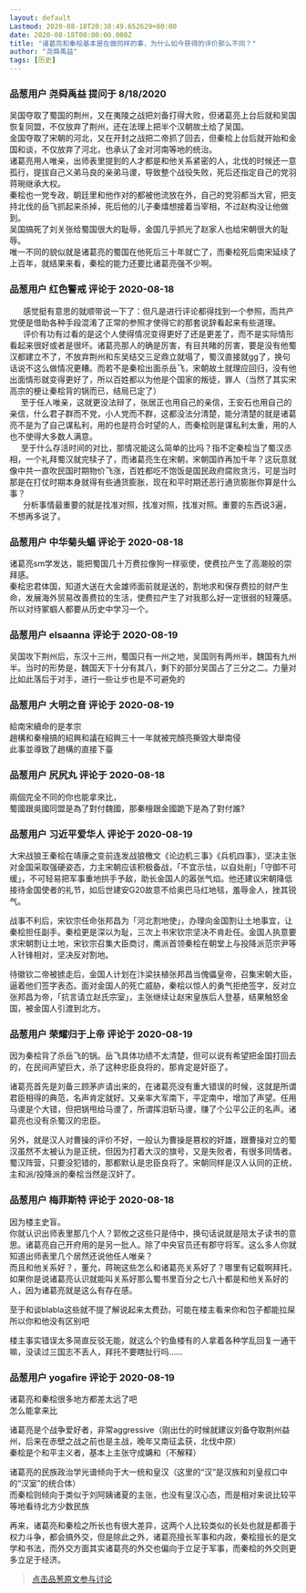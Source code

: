 ```yaml
---
layout: default
Lastmod: 2020-08-18T20:38:49.652629+00:00
date: 2020-08-18T00:00:00.000Z
title: "诸葛亮和秦桧基本是在做同样的事，为什么如今获得的评价那么不同？"
author: "尧舜禹益"
tags: [历史]
---
```



### 品葱用户 **尧舜禹益** 提问于 8/18/2020
    
吴国夺取了蜀国的荆州，又在夷陵之战把刘备打得大败，但诸葛亮上台后就和吴国恢复同盟，不仅放弃了荆州，还在法理上把半个汉朝故土给了吴国。  
金国夺取了宋朝的河北，又在开封之战把二帝抓了回去，但秦桧上台后就开始和金国和谈，不仅放弃了河北，也承认了金对河南等地的统治。  
诸葛亮用人唯亲，出师表里提到的人才都是和他关系紧密的人，北伐的时候还一意孤行，提拔自己义弟马良的亲弟马谡，导致整个战役失败，死后还指定自己的党羽蒋琬继承大权。  
秦桧也一党专政，朝廷里和他作对的都被他流放在外，自己的党羽都当大官，把支持北伐的岳飞抓起来杀掉，死后他的儿子秦熺想接着当宰相，不过赵构没让他做到。  
吴国搞死了刘关张给蜀国很大的耻辱，金国几乎抓光了赵家人也给宋朝很大的耻辱。  
唯一不同的貌似就是诸葛亮的蜀国在他死后三十年就亡了，而秦桧死后南宋延续了上百年，就结果来看，秦桧的能力还要比诸葛亮强不少啊。
    
                

### 品葱用户 **红色警戒** 评论于 2020-08-18
        
      感觉挺有意思的就顺带说一下了：但凡是进行评论都得找到一个参照，而共产党便是借助各种手段混淆了正常的参照才使得它的那套说辞看起来有些道理。  
      评价有功有过看的是这个人使得情况变得更好了还是更差了，而不是实际情形看起来很好或者是很坏。诸葛亮那人的确是厉害，有目共睹的厉害，要是没有他蜀汉都建立不了，不放弃荆州和东吴结交三足鼎立就塌了，蜀汉直接就gg了，换句话说不这么做情况更糟。而若不是秦桧出面杀岳飞，宋朝故土就理应回归，没有他出面情形就变得更好了，所以百姓都以为他是个国家的叛徒，罪人（当然了其实宋高宗的梗让秦桧背的锅而已，结局已定了）  
     至于任人唯亲，这就更没法辩了，张居正也用自己的亲信，王安石也用自己的亲信，什么君子群而不党，小人党而不群，这都没法分清楚，能分清楚的就是诸葛亮不是为了自己谋私利，用的也是符合时望的人，而秦桧则是谋私利太重，用的人也不使得大多数人满意。  
     至于什么存活时间的对比，那情况能这么简单的比吗？指不定秦桧当了蜀汉丞相，一个礼拜蜀汉就完犊子了，而诸葛亮生在宋朝，宋朝国祚再加千年？这玩意就像中共一直吹民国时期物价飞涨，百姓都吃不饱饭是国民政府腐败贪污，可是当时那是在打仗时期本身就得有些通货膨胀，现在和平时期还恶行通货膨胀你算是什么事？  
      分析事情最重要的就是找准对照，找准对照，找准对照。重要的东西说3遍，不想再多说了。
        
                

### 品葱用户 **中华菊头蝠** 评论于 2020-08-18
        
诸葛亮sm学发达，能把蜀国几十万费拉像狗一样驱使，使费拉产生了高潮般的崇拜感。  
秦桧忠君体国，知道大送在大金雄师面前就是送的，割地求和保存费拉的财产生命，发展海外贸易改善费拉的生活，使费拉产生了对我那么好一定很弱的轻蔑感。  
所以对待冢蝈人都要从历史中学习一个。
        
                

### 品葱用户 **elsaanna** 评论于 2020-08-19
        
吴国攻下荆州后，东汉十三州，蜀国只有一州之地，吴国则有两州半，魏国有九州半。当时的形势是，魏国天下十分有其八，剩下的部分吴国占了三分之二。力量对比如此落后于对手，进行一些让步也是不可避免的
        
                

### 品葱用户 **大明之音** 评论于 2020-08-19
        
給南宋續命的是孝宗  
趙構和秦檜搞的紹興和議在紹興三十一年就被完顏亮撕毀大舉南侵  
此事並導致了趙構的直接下臺
        
                

### 品葱用户 **尻尻丸** 评论于 2020-08-18
        
兩個完全不同的你也能拿來比，  
蜀國跟吳國同盟是為了對付魏國，那秦檜跟金國跪下是為了對付誰?
        
                

### 品葱用户 **习近平爱华人** 评论于 2020-08-19
        
大宋战狼王秦桧在靖康之变前连发战狼檄文《论边机三事》《兵机四事》，坚决主张对金国采取强硬姿态，力主宋朝应该积极备战，「不宜示怯，以自处削」「守御不可缓」，不可轻易把军事重地拱手予敌，助长金国人的嚣张气焰。他还建议宋朝降低接待金国使者的礼节，如后世建安G20故意不给奥巴马红地毯，羞辱金人，挫其锐气。  
  
战事不利后，宋钦宗任命张邦昌为「河北割地使」，办理向金国割让土地事宜，让秦桧担任副手。秦桧更是深以为耻，三次上书宋钦宗坚决不肯赴任。金国人执意要求宋朝割让土地，宋钦宗召集大臣商讨，鹰派首领秦桧在朝堂上与投降派范宗尹等人针锋相对，坚决反对割地。  
  
待徽钦二帝被掳走后，金国人计划在汴梁扶植张邦昌当傀儡皇帝，召集宋朝大臣，逼着他们签字表态。面对金国人的死亡威胁，秦桧以惊人的勇气拒绝签字，反对立张邦昌为帝，「抗言请立赵氏宗室」，主张继续让赵宋皇族后人登基，结果触怒金国，被金国人引渡到北方。
        
                

### 品葱用户 **荣耀归于上帝** 评论于 2020-08-19
        
因为秦桧背了杀岳飞的锅。岳飞具体功绩不太清楚，但可以说有希望把金国打回去的，在民间声望巨大，杀了这种忠臣良将的，那肯定是奸臣了。  
  
诸葛亮首先是刘备三顾茅庐请出来的，在诸葛亮没有重大错误的时候，这就是所谓君臣相得的典范，名声肯定就好。又亲率大军南下，平定南中，增加了声望。任用马谡是个大错，但把锅甩给马谡了，所谓挥泪斩马谡，赚了个公平公正的名声。诸葛亮也没有杀蜀汉的忠臣。  
  
另外，就是汉人对曹操的评价不好，一般认为曹操是篡权的奸雄，跟曹操对立的蜀汉虽然不太被认为是正统，但因为打着大汉的旗号，又是失败者，有很多同情者。蜀汉阵营，只要没犯错的，那都默认是忠臣良将了。宋朝同样是汉人认同的正统，主和派/投降派的秦桧当然是汉奸了。
        
                

### 品葱用户 **梅菲斯特** 评论于 2020-08-18
        
因为楼主史盲。  
你就认识出师表里那几个人？郭攸之这些只是侍中，换句话说就是陪太子读书的意思。诸葛亮自己开府用的是另一批人。除了中央官员还有郡守将军。这么多人你就知道出师表里几个居然还说他任人唯亲？  
而且和他关系好？，董允，蒋琬这些怎么和诸葛亮关系好了？哪里有记载啊拜托，如果你是说诸葛亮认识就能叫关系好那么蜀书里百分之七八十都是和他关系好的人，因为诸葛亮就是这么有存在感。  
  
至于和谈blabla这些就不提了解说起来太费劲，可能在楼主看来你和包子都能拉屎所以你和他没有区别吧  
  
楼主事实错误太多简直反驳无能，就这么个钓鱼楼有的人拿着各种学乱回复一通干嘛，没读过三国志不丢人，拜托不要瞎扯行吗……
        
                

### 品葱用户 **yogafire** 评论于 2020-08-19
        
诸葛亮和秦桧很多地方都差太远了吧  
怎么能拿来比  
  
诸葛亮是个战争爱好者，非常aggressive（刚出仕的时候就建议刘备夺取荆州益州，后来在赤壁之战之前也是主战，晚年又南征孟获，北伐中原）  
秦桧是个和平主义者，基本上主张守成媾和（不解释）  
  
诸葛亮的民族政治学光谱倾向于大一统和皇汉（这里的“汉”是汉族和刘皇叔口中的“汉室”的统合体）  
而秦桧则倾向于类似于刘阿姨诸夏的主张，也没有皇汉心态，而是相对来说比较平等地看待北方少数民族  
  
再来，诸葛亮和秦桧之所长也有很大差异，这两个人比较类似的长处也就是都善于权力斗争，都会搞外交，但是除此之外，诸葛亮擅长军事和内政，秦桧擅长的是文学和书法，而外交方面其实诸葛亮的外交也偏向于立足于军事，而秦桧的外交则更多立足于经济。
        
                





> [点击品葱原文参与讨论](https://pincong.rocks/question/29977)

